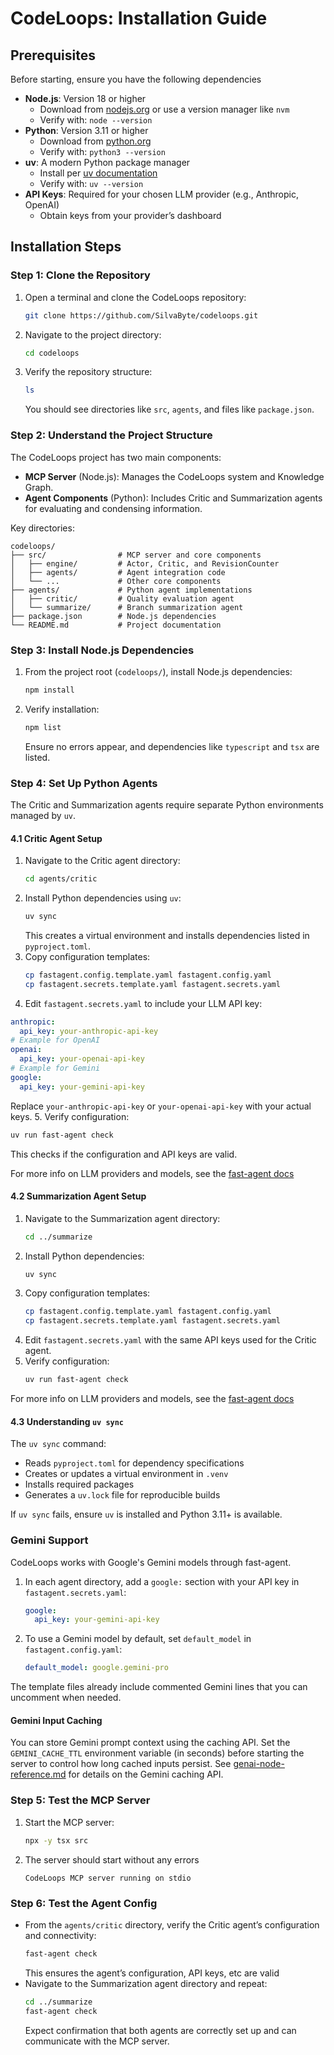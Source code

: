 # CodeLoops: Installation Guide

## Prerequisites

Before starting, ensure you have the following dependencies

- **Node.js**: Version 18 or higher
  - Download from [nodejs.org](https://nodejs.org) or use a version manager like `nvm`
  - Verify with: `node --version`
- **Python**: Version 3.11 or higher
  - Download from [python.org](https://www.python.org)
  - Verify with: `python3 --version`
- **uv**: A modern Python package manager
  - Install per [uv documentation](https://docs.astral.sh/uv/getting-started/installation)
  - Verify with: `uv --version`
- **API Keys**: Required for your chosen LLM provider (e.g., Anthropic, OpenAI)
  - Obtain keys from your provider’s dashboard

## Installation Steps

### Step 1: Clone the Repository

1. Open a terminal and clone the CodeLoops repository:
   ```bash
   git clone https://github.com/SilvaByte/codeloops.git
   ```
2. Navigate to the project directory:
   ```bash
   cd codeloops
   ```
3. Verify the repository structure:
   ```bash
   ls
   ```
   You should see directories like `src`, `agents`, and files like `package.json`.

### Step 2: Understand the Project Structure

The CodeLoops project has two main components:

- **MCP Server** (Node.js): Manages the CodeLoops system and Knowledge Graph.
- **Agent Components** (Python): Includes Critic and Summarization agents for evaluating and condensing information.

Key directories:

```
codeloops/
├── src/                # MCP server and core components
│   ├── engine/         # Actor, Critic, and RevisionCounter
│   ├── agents/         # Agent integration code
│   └── ...             # Other core components
├── agents/             # Python agent implementations
│   ├── critic/         # Quality evaluation agent
│   └── summarize/      # Branch summarization agent
├── package.json        # Node.js dependencies
└── README.md           # Project documentation
```

### Step 3: Install Node.js Dependencies

1. From the project root (`codeloops/`), install Node.js dependencies:
   ```bash
   npm install
   ```
2. Verify installation:
   ```bash
   npm list
   ```
   Ensure no errors appear, and dependencies like `typescript` and `tsx` are listed.

### Step 4: Set Up Python Agents

The Critic and Summarization agents require separate Python environments managed by `uv`.

#### 4.1 Critic Agent Setup

1. Navigate to the Critic agent directory:
   ```bash
   cd agents/critic
   ```
2. Install Python dependencies using `uv`:
   ```bash
   uv sync
   ```
   This creates a virtual environment and installs dependencies listed in `pyproject.toml`.
3. Copy configuration templates:
   ```bash
   cp fastagent.config.template.yaml fastagent.config.yaml
   cp fastagent.secrets.template.yaml fastagent.secrets.yaml
   ```
4. Edit `fastagent.secrets.yaml` to include your LLM API key:
  ```yaml
  anthropic:
    api_key: your-anthropic-api-key
  # Example for OpenAI
  openai:
    api_key: your-openai-api-key
  # Example for Gemini
  google:
    api_key: your-gemini-api-key
  ```
  Replace `your-anthropic-api-key` or `your-openai-api-key` with your actual keys.
5. Verify configuration:
   ```bash
   uv run fast-agent check
   ```
   This checks if the configuration and API keys are valid.

For more info on LLM providers and models, see the [fast-agent docs](https://fast-agent.ai/models/llm_providers/)

#### 4.2 Summarization Agent Setup

1. Navigate to the Summarization agent directory:
   ```bash
   cd ../summarize
   ```
2. Install Python dependencies:
   ```bash
   uv sync
   ```
3. Copy configuration templates:
   ```bash
   cp fastagent.config.template.yaml fastagent.config.yaml
   cp fastagent.secrets.template.yaml fastagent.secrets.yaml
   ```
4. Edit `fastagent.secrets.yaml` with the same API keys used for the Critic agent.
5. Verify configuration:
   ```bash
   uv run fast-agent check
   ```

For more info on LLM providers and models, see the [fast-agent docs](https://fast-agent.ai/models/llm_providers/)

#### 4.3 Understanding `uv sync`

The `uv sync` command:

- Reads `pyproject.toml` for dependency specifications
- Creates or updates a virtual environment in `.venv`
- Installs required packages
- Generates a `uv.lock` file for reproducible builds

If `uv sync` fails, ensure `uv` is installed and Python 3.11+ is available.

### Gemini Support

CodeLoops works with Google's Gemini models through fast-agent.

1. In each agent directory, add a `google:` section with your API key in
   `fastagent.secrets.yaml`:

   ```yaml
   google:
     api_key: your-gemini-api-key
   ```

2. To use a Gemini model by default, set `default_model` in
   `fastagent.config.yaml`:

   ```yaml
   default_model: google.gemini-pro
   ```

The template files already include commented Gemini lines that you can
uncomment when needed.

#### Gemini Input Caching

You can store Gemini prompt context using the caching API. Set the
`GEMINI_CACHE_TTL` environment variable (in seconds) before starting the server
to control how long cached inputs persist. See
[genai-node-reference.md](../genai-node-reference.md) for details on the Gemini
caching API.

### Step 5: Test the MCP Server

1. Start the MCP server:
   ```bash
   npx -y tsx src
   ```
2. The server should start without any errors
   ```
   CodeLoops MCP server running on stdio
   ```

### Step 6: Test the Agent Config

- From the `agents/critic` directory, verify the Critic agent’s configuration and connectivity:
  ```bash
  fast-agent check
  ```
  This ensures the agent’s configuration, API keys, etc are valid
- Navigate to the Summarization agent directory and repeat:
  ```bash
  cd ../summarize
  fast-agent check
  ```
  Expect confirmation that both agents are correctly set up and can communicate with the MCP server.
